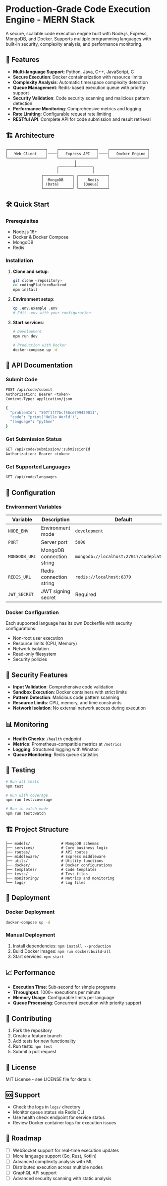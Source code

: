 # Production-Grade Code Execution Engine - MERN Stack

A secure, scalable code execution engine built with Node.js, Express, MongoDB, and Docker. Supports multiple programming languages with built-in security, complexity analysis, and performance monitoring.

## 🚀 Features

- **Multi-language Support**: Python, Java, C++, JavaScript, C
- **Secure Execution**: Docker containerization with resource limits
- **Complexity Analysis**: Automatic time/space complexity detection
- **Queue Management**: Redis-based execution queue with priority support
- **Security Validation**: Code security scanning and malicious pattern detection
- **Performance Monitoring**: Comprehensive metrics and logging
- **Rate Limiting**: Configurable request rate limiting
- **RESTful API**: Complete API for code submission and result retrieval

## 🏗️ Architecture

```
┌─────────────────┐    ┌─────────────────┐    ┌─────────────────┐
│   Web Client    │────│   Express API   │────│   Docker Engine │
└─────────────────┘    └─────────────────┘    └─────────────────┘
                               │
                       ┌───────┴───────┐
                       │               │
                ┌─────────────┐ ┌─────────────┐
                │  MongoDB    │ │    Redis    │
                │ (Data)      │ │  (Queue)    │
                └─────────────┘ └─────────────┘
```

## 🛠️ Quick Start

### Prerequisites

- Node.js 16+
- Docker & Docker Compose
- MongoDB
- Redis

### Installation

1. **Clone and setup**:
   ```bash
   git clone <repository>
   cd codingPlatformBackend
   npm install
   ```

2. **Environment setup**:
   ```bash
   cp .env.example .env
   # Edit .env with your configuration
   ```

3. **Start services**:
   ```bash
   # Development
   npm run dev
   
   # Production with Docker
   docker-compose up -d
   ```

## 📝 API Documentation

### Submit Code
```bash
POST /api/code/submit
Authorization: Bearer <token>
Content-Type: application/json

{
  "problemId": "507f1f77bcf86cd799439011",
  "code": "print('Hello World')",
  "language": "python"
}
```

### Get Submission Status
```bash
GET /api/code/submission/:submissionId
Authorization: Bearer <token>
```

### Get Supported Languages
```bash
GET /api/code/languages
```

## 🔧 Configuration

### Environment Variables

| Variable | Description | Default |
|----------|-------------|---------|
| `NODE_ENV` | Environment mode | `development` |
| `PORT` | Server port | `5000` |
| `MONGODB_URI` | MongoDB connection string | `mongodb://localhost:27017/codeplatform` |
| `REDIS_URL` | Redis connection string | `redis://localhost:6379` |
| `JWT_SECRET` | JWT signing secret | Required |

### Docker Configuration

Each supported language has its own Dockerfile with security configurations:
- Non-root user execution
- Resource limits (CPU, Memory)
- Network isolation
- Read-only filesystem
- Security policies

## 🔐 Security Features

- **Input Validation**: Comprehensive code validation
- **Sandbox Execution**: Docker containers with strict limits
- **Pattern Detection**: Malicious code pattern scanning
- **Resource Limits**: CPU, memory, and time constraints
- **Network Isolation**: No external network access during execution

## 📊 Monitoring

- **Health Checks**: `/health` endpoint
- **Metrics**: Prometheus-compatible metrics at `/metrics`
- **Logging**: Structured logging with Winston
- **Queue Monitoring**: Redis queue statistics

## 🧪 Testing

```bash
# Run all tests
npm test

# Run with coverage
npm run test:coverage

# Run in watch mode
npm run test:watch
```

## 🏗️ Project Structure

```
├── models/              # MongoDB schemas
├── services/            # Core business logic
├── routes/              # API routes
├── middleware/          # Express middleware
├── utils/               # Utility functions
├── docker/              # Docker configurations
├── templates/           # Code templates
├── tests/               # Test files
├── monitoring/          # Metrics and monitoring
└── logs/                # Log files
```

## 🚀 Deployment

### Docker Deployment
```bash
docker-compose up -d
```

### Manual Deployment
1. Install dependencies: `npm install --production`
2. Build Docker images: `npm run docker:build-all`
3. Start services: `npm start`

## 📈 Performance

- **Execution Time**: Sub-second for simple programs
- **Throughput**: 1000+ executions per minute
- **Memory Usage**: Configurable limits per language
- **Queue Processing**: Concurrent execution with priority support

## 🤝 Contributing

1. Fork the repository
2. Create a feature branch
3. Add tests for new functionality
4. Run tests: `npm test`
5. Submit a pull request

## 📄 License

MIT License - see LICENSE file for details

## 🆘 Support

- Check the logs in `logs/` directory
- Monitor queue status via Redis CLI
- Use health check endpoint for service status
- Review Docker container logs for execution issues

## 🔮 Roadmap

- [ ] WebSocket support for real-time execution updates
- [ ] More language support (Go, Rust, Kotlin)
- [ ] Advanced complexity analysis with ML
- [ ] Distributed execution across multiple nodes
- [ ] GraphQL API support
- [ ] Advanced security scanning with static analysis
